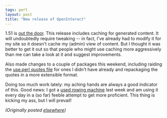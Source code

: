 ```yaml
---
tags: perl
layout: post
title: "New release of OpenInteract"
---
```




<p>1.51 is <a href="http://search.cpan.org/author/CWINTERS/OpenInteract-1.51/">out the door</a>. This release includes caching for generated content. It will undoubtedly require tweaking -- in fact, I've already had to modify it for my site so it doesn't cache my (admin) view of content. But I thought it was better to get it out so that people who might use caching more aggressively than me can take a look at it and suggest improvements.</p>

<p>Also made changes to a couple of packages this weekend, including raiding the <a href="/quotes.txt">use.perl quotes file</a> for ones I didn't have already and repackaging the quotes in a more extensible format.</p>

<p>Doing too much work lately: my aching hands are always a good indicator of this. Good news: I got a <a href="/2002/09/05/new_exercise_equipment.html">used rowing machine</a> last week and am using it every day in a (so far) feeble attempt to get more proficient. This thing is kicking my ass, but I will prevail!</p>

<p>
<p><em>(Originally posted <a href="http://use.perl.org/~lachoy/journal/7635">elsewhere</a>)</em></p>


